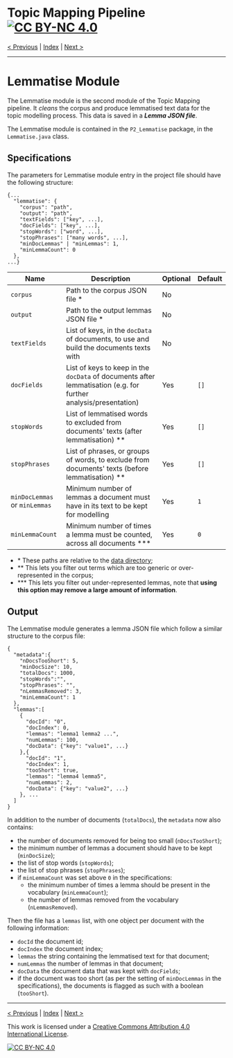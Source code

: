 # Topic Mapping Pipeline [![CC BY-NC 4.0][cc-by-nc-shield]][cc-by-nc]

[< Previous](InputModule.md) | [Index](index.md) | [Next >](ModelModule.md)

---

# Lemmatise Module

The Lemmatise module is the second module of the Topic Mapping pipeline. It *cleans* the corpus and produce lemmatised
text data for the topic modelling process. This data is saved in a ***Lemma JSON file***.

The Lemmatise module is contained in the `P2_Lemmatise` package, in the `Lemmatise.java` class.

## Specifications

The parameters for Lemmatise module entry in the project file should have the following structure:
```json5
{...
  "lemmatise": {
    "corpus": "path",
    "output": "path",
    "textFields": ["key", ...],
    "docFields": ["key", ...],
    "stopWords": ["word", ...],
    "stopPhrases": ["many words", ...],
    "minDocLemmas" | "minLemmas": 1,
    "minLemmaCount": 0
  },
...}
```

| Name | Description | Optional | Default |
| --- | --- | --- | --- |
| `corpus` | Path to the corpus JSON file * | No | |
| `output` | Path to the output lemmas JSON file * | No | |
| `textFields` | List of keys, in the `docData` of documents, to use and build the documents texts with | No | |
| `docFields` | List of keys to keep in the `docData` of documents after lemmatisation (e.g. for further analysis/presentation) | Yes | `[]` |
| `stopWords` | List of lemmatised words to excluded from documents' texts (after lemmatisation) ** | Yes | `[]` |
| `stopPhrases` | List of phrases, or groups of words, to exclude from documents' texts (before lemmatisation) ** | Yes | `[]` |
| `minDocLemmas` or `minLemmas` | Minimum number of lemmas a document must have in its text to be kept for modelling | Yes | `1` |
| `minLemmaCount` | Minimum number of times a lemma must be counted, across all documents *** | Yes | `0` |
- \* These paths are relative to the [data directory](MetaParameters.md);
- \** This lets you filter out terms which are too generic or over-represented in the corpus;
- \*** This lets you filter out under-represented lemmas, note that **using this option may remove a large amount of information**.

## Output

The Lemmatise module generates a lemma JSON file which follow a similar structure to the corpus file:
```json5
{
  "metadata":{
    "nDocsTooShort": 5,
    "minDocSize": 10,
    "totalDocs": 1000,
    "stopWords":"",
    "stopPhrases": "",
    "nLemmasRemoved": 3,
    "minLemmaCount": 1
  },
  "lemmas":[
    {
      "docId": "0",
      "docIndex": 0,
      "lemmas": "lemma1 lemma2 ...",
      "numLemmas": 100,
      "docData": {"key": "value1", ...}
    },{
      "docId": "1",
      "docIndex": 1,
      "tooShort": true,
      "lemmas": "lemma4 lemma5",
      "numLemmas": 2,
      "docData": {"key": "value2", ...}
    }, ...
  ]
}
```

In addition to the number of documents (`totalDocs`), the `metadata` now also contains:
- the number of documents removed for being too small (`nDocsTooShort`);
- the minimum number of lemmas a document should have to be kept (`minDocSize`);
- the list of stop words (`stopWords`);
- the list of stop phrases (`stopPhrases`);
- if `minLemmaCount` was set above `0` in the specifications:
  - the minimum number of times a lemma should be present in the vocabulary (`minLemmaCount`);
  - the number of lemmas removed from the vocabulary (`nLemmasRemoved`).

Then the file has a `lemmas` list, with one object per document with the following information:
- `docId` the document id;
- `docIndex` the document index;
- `lemmas` the string containing the lemmatised text for that document;
- `numLemmas` the number of lemmas in that document;
- `docData` the document data that was kept with `docFields`;
- if the document was too short (as per the setting of `minDocLemmas` in the specifications), the documents is
  flagged as such with a boolean (`tooShort`).

---

[< Previous](InputModule.md) | [Index](index.md) | [Next >](ModelModule.md)

This work is licensed under a [Creative Commons Attribution 4.0 International
License][cc-by-nc].

[![CC BY-NC 4.0][cc-by-nc-image]][cc-by-nc]

[cc-by-nc]: http://creativecommons.org/licenses/by-nc/4.0/
[cc-by-nc-image]: https://i.creativecommons.org/l/by-nc/4.0/88x31.png
[cc-by-nc-shield]: https://img.shields.io/badge/License-CC%20BY--NC%204.0-lightgrey.svg
